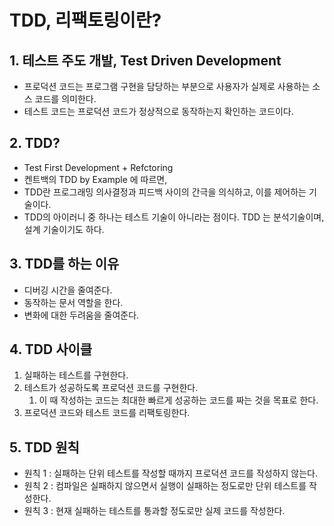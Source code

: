 # TDD, 리팩토링이란?

## 1. 테스트 주도 개발, Test Driven Development&#x20;

* 프로덕션 코드는 프로그램 구현을 담당하는 부분으로 사용자가 실제로 사용하는 소스 코드를 의미한다.&#x20;
* 테스트 코드는 프로덕션 코드가 정상적으로 동작하는지 확인하는 코드이다.&#x20;

## 2. TDD?&#x20;

* Test First Development + Refctoring&#x20;
* 켄트백의 TDD by Example 에 따르면,
* TDD란 프로그래밍 의사결정과 피드백 사이의 간극을 의식하고, 이를 제어하는 기술이다.&#x20;
* TDD의 아이러니 중 하나는 테스트 기술이 아니라는 점이다. TDD 는 분석기술이며, 설계 기술이기도 하다.&#x20;

## 3. TDD를 하는 이유&#x20;

* 디버깅 시간을 줄여준다.&#x20;
* 동작하는 문서 역할을 한다.&#x20;
* 변화에 대한 두려움을 줄여준다.&#x20;

## 4. TDD 사이클&#x20;

1. 실패하는 테스트를 구현한다.&#x20;
2. 테스트가 성공하도록 프로덕션 코드를 구현한다.&#x20;
   1. 이 때 작성하는 코드는 최대한 빠르게 성공하는 코드를 짜는 것을 목표로 한다.&#x20;
3. 프로덕션 코드와 테스트 코드를 리팩토링한다.&#x20;

## 5. TDD 원칙&#x20;

* 원칙 1 : 실패하는 단위 테스트를 작성할 때까지 프로덕션 코드를 작성하지 않는다.&#x20;
* 원칙 2 : 컴파일은 실패하지 않으면서 실행이 실패하는 정도로만 단위 테스트를 작성한다.&#x20;
* 원칙 3 : 현재 실패하는 테스트를 통과할 정도로만 실제 코드를 작성한다.&#x20;

